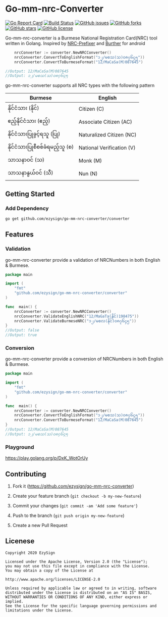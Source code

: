 # Go-mm-nrc-Converter

[![Go Report Card](https://goreportcard.com/badge/github.com/ezysign/go-mm-nrc-converter)](https://goreportcard.com/report/github.com/ezysign/go-mm-nrc-converter) [![Build Status](https://travis-ci.org/ezysign/go-mm-nrc-converter.svg?branch=master)](https://travis-ci.org/ezysign/go-mm-nrc-converter) [![GitHub issues](https://img.shields.io/github/issues/ezysign/go-mm-nrc-converter)](https://github.com/ezysign/go-mm-nrc-converter/issues) [![GitHub forks](https://img.shields.io/github/forks/ezysign/go-mm-nrc-converter)](https://github.com/ezysign/go-mm-nrc-converter/network) [![GitHub stars](https://img.shields.io/github/stars/ezysign/go-mm-nrc-converter)](https://github.com/ezysign/go-mm-nrc-converter/stargazers) [![GitHub license](https://img.shields.io/github/license/ezysign/go-mm-nrc-converter)](https://github.com/ezysign/go-mm-nrc-converter/blob/master/LICENSE.md)

Go-mm-nrc-converter is a Burmese National Registration Card(NRC) tool written in Golang. Inspired by [NRC-Prefixer](https://github.com/greenlikeorange/NRCPrefix) and [Burther](https://github.com/vincent-paing/Burtha) for android

```go
	nrcConverter := converter.NewNRCConverter()
	nrcConverter.ConvertToEnglishFormat("၁၂/မစသ(သ)၀၈၇၆၄၅"))
	nrcConverter.ConvertToBurmeseFormat("12/MaCaSa(M)087645")

//Output: 12/MaCaSa(M)087645
//Output: ၁၂/မစသ(သ)၀၈၇၆၄၅

```

go-mm-nrc-converter supports all NRC types with the following pattern

| Burmese                         | English                   |
| ------------------------------- | ------------------------- |
| နိုင်ငံသား (နိုင်)              | Citizen (C)               |
| ဧည့်နိုင်ငံသား (ဧည့်)           | Associate Citizen (AC)    |
| နိုင်ငံသားပြုခွင့်ရသူ (ပြု)     | Naturalized Citizen (NC)  |
| နိုင်ငံသားပြုစီစစ်ခံရမည့်သူ (စ) | National Verification (V) |
| သာသနာဝင် (သ)                    | Monk (M)                  |
| သာသနာနွယ်ဝင် (သီ)               | Nun (N)                   |

## Getting Started

### Add Dependency

```bash
go get github.com/ezysign/go-mm-nrc-converter/converter
```

## Features

### Validation

go-mm-nrc-converter provide a validation of NRCNumbers in both English & Burmese.

```go
package main

import (
	"fmt"
	"github.com/ezysign/go-mm-nrc-converter/converter"
)

func  main() {
	nrcConverter := converter.NewNRCConverter()
	nrcConverter.ValidateEnglishNRC("12/MaGaTa(နိုင်)198475"))
	nrcConverter.ValidateBurmeseNRC("၁၂/မစလ(နိုင်)၀၈၇၆၄၅"))
}
//Output: false
//Output: true
```

### Conversion

go-mm-nrc-converter provide a conversion of NRCNumbers in both English & Burmese.

```go
package main

import (
	"fmt"
	"github.com/ezysign/go-mm-nrc-converter/converter"
)

func  main() {
	nrcConverter := converter.NewNRCConverter()
	nrcConverter.ConvertToEnglishFormat("၁၂/မစသ(သ)၀၈၇၆၄၅"))
	nrcConverter.ConvertToBurmeseFormat("12/MaCaSa(M)087645")
}
//Output: 12/MaCaSa(M)087645
//Output: ၁၂/မစသ(သ)၀၈၇၆၄၅
```

### Playground

https://play.golang.org/p/DxK_WotOrUy

## Contributing

1. Fork it (https://github.com/ezysign/go-mm-nrc-converter)

2) Create your feature branch (`git checkout -b my-new-feature`)

3. Commit your changes (`git commit -am 'Add some feature'`)

4) Push to the branch (`git push origin my-new-feature`)

5. Create a new Pull Request

## Licenese

```
Copyright 2020 EzySign

Licensed under the Apache License, Version 2.0 (the "License");
you may not use this file except in compliance with the License.
You may obtain a copy of the License at

http://www.apache.org/licenses/LICENSE-2.0

Unless required by applicable law or agreed to in writing, software
distributed under the License is distributed on an "AS IS" BASIS,
WITHOUT WARRANTIES OR CONDITIONS OF ANY KIND, either express or implied.
See the License for the specific language governing permissions and
limitations under the License.
```
